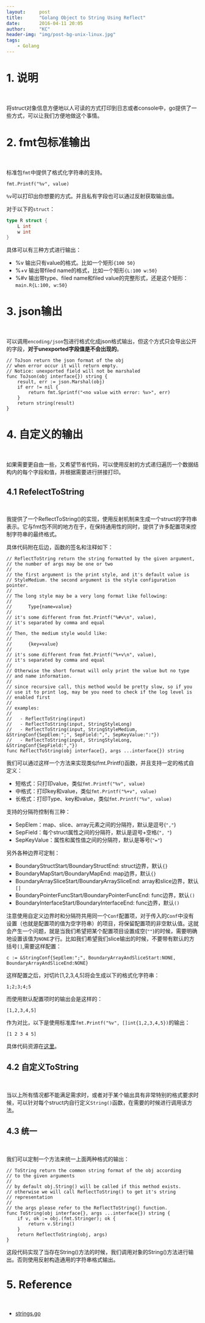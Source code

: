 ```yaml
---
layout:     post
title:      "Golang Object to String Using Reflect"
date:       2016-04-11 20:05
author:     "KC"
header-img: "img/post-bg-unix-linux.jpg"
tags:
    - Golang
---
```


# 1. 说明
<br />

将struct对象信息方便地以人可读的方式打印到日志或者console中，go提供了一些方式，可以让我们方便地做这个事情。

# 2. fmt包标准输出
<br />

标准包`fmt`中提供了格式化字符串的支持。

```golang
fmt.Printf("%v", value)
```

`%v`可以打印出你想要的方式。并且私有字段也可以通过反射获取输出值。

对于以下的`struct`：

```go
type R struct {
	L int
	w int
}
```

具体可以有三种方式进行输出：

- %v 输出只有value的格式。比如一个矩形`{100 50}`
- %+v 输出带filed name的格式，比如一个矩形`{L:100 w:50}`
- %#v 输出带type、filed name和filed value的完整形式，还是这个矩形：`main.R{L:100, w:50}`

# 3. json输出
<br />

可以调用`encoding/json`包进行格式化成json格式输出，但这个方式只会导出公开的字段，**对于unexported字段值是不会出现的**。

	// ToJson return the json format of the obj
	// when error occur it will return empty.
	// Notice: unexported field will not be marshaled
	func ToJson(obj interface{}) string {
		result, err := json.Marshal(obj)
		if err != nil {
			return fmt.Sprintf("<no value with error: %v>", err)
		}
		return string(result)
	}

# 4. 自定义的输出
<br />

如果需要更自由一些，又希望节省代码，可以使用反射的方式递归遍历一个数据结构内的每个字段和值，并根据需要进行拼接打印。

## 4.1 RefelectToString
<br />

我提供了一个ReflectToString()的实现，使用反射机制来生成一个struct的字符串表示。它与fmt包不同的地方在于，在保持通用性的同时，提供了许多配置项来控制字符串的最终格式。

具体代码附在后边，函数的签名和注释如下：

	// ReflectToString return the string formatted by the given argument,
	// the number of args may be one or two
	//
	// the first argument is the print style, and it's default value is
	// StyleMedium. the second argument is the style configuration pointer.
	//
	// The long style may be a very long format like following:
	//
	//      Type{name=value}
	//
	// it's some different from fmt.Printf("%#v\n", value),
	// it's separated by comma and equal
	//
	// Then, the medium style would like:
	//
	//      {key=value}
	//
	// it's some different from fmt.Printf("%+v\n", value),
	// it's separated by comma and equal
	//
	// Otherwise the short format will only print the value but no type
	// and name information.
	//
	// since recursive call, this method would be pretty slow, so if you
	// use it to print log, may be you need to check if the log level is
	// enabled first
	// 
	// examples:
	//
	//   - ReflectToString(input)
	//   - ReflectToString(input, StringStyleLong)
	//   - ReflectToString(input, StringStyleMedium, &StringConf{SepElem:";", SepField:",", SepKeyValue:":"})
	//   - ReflectToString(input, StringStyleLong, &StringConf{SepField:","})
	func ReflectToString(obj interface{}, args ...interface{}) string 

我们可以通过这样一个方法来实现类似fmt.Printf()函数，并且支持一定的格式自定义：

- 短格式：只打印value，类似`fmt.Printf("%v", value)`
- 中格式：打印key和value，类似`fmt.Printf("%+v", value)`
- 长格式：打印Type、key和value，类似`fmt.Printf("%v", value)`

支持的分隔符控制有三种：

- SepElem：map、slice、array元素之间的分隔符，默认是逗号(`","`)
- SepField：每个struct属性之间的分隔符，默认是逗号+空格(`", "`)
- SepKeyValue：属性和属性值之间的分隔符，默认是等号(`"="`)

另外各种边界可定制：

- BoundaryStructStart/BoundaryStructEnd: struct边界，默认`{}`
- BoundaryMapStart/BoundaryMapEnd: map边界，默认`{}`
- BoundaryArraySliceStart/BoundaryArraySliceEnd: array和slice边界，默认`[]`
- BoundaryPointerFuncStart/BoundaryPointerFuncEnd: func边界，默认`()`
- BoundaryInterfaceStart/BoundaryInterfaceEnd: func边界，默认`()`

注意使用自定义边界时和分隔符共用同一个`Conf`配置项，对于传入的`Conf`中没有设置（也就是配置项的值为空字符串）的项目，将保留配置项的非空默认值。这就会产生一个问题，就是当我们希望把某个配置项目设置成空(`""`)的时候，需要明确地设置该值为`NONE`才行。比如我们希望我们slice输出的时候，不要带有默认的方括号`[]`,需要这样配置：

	c := &StringConf{SepElem:";", BoundaryArrayAndSliceStart:NONE, BoundaryArrayAndSliceEnd:NONE}

这样配置之后，对切片[1,2,3,4,5]将会生成以下的格式化字符串：

	1;2;3;4;5

而使用默认配置项时的输出会是这样的：

	[1,2,3,4,5]

作为对比，以下是使用标准库`fmt.Printf("%v", []int{1,2,3,4,5})`的输出：

	[1 2 3 4 5]


具体代码资源在[这里](https://github.com/kimiazhu/golib/blob/master/utils/strings.go)。

## 4.2 自定义ToString
<br />

当以上所有情况都不能满足需求时，或者对于某个输出具有非常特别的格式要求时候，可以针对每个struct内自行定义`String()`函数，在需要的时候进行调用该方法。

## 4.3 统一
<br />

我们可以定制一个方法来统一上面两种格式的输出：

	// ToString return the common string format of the obj according
	// to the given arguments
	//
	// by default obj.String() will be called if this method exists.
	// otherwise we will call ReflectToString() to get it's string
	// representation
	//
	// the args please refer to the ReflectToString() function.
	func ToString(obj interface{}, args ...interface{}) string {
		if v, ok := obj.(fmt.Stringer); ok {
			return v.String()
		}
		return ReflectToString(obj, args)
	}

这段代码实现了当存在String()方法的时候，我们调用对象的String()方法进行输出。否则使用反射构造通用的字符串格式输出。

# 5. Reference
<br />

- [strings.go](https://github.com/kimiazhu/golib/blob/master/utils/strings.go)
